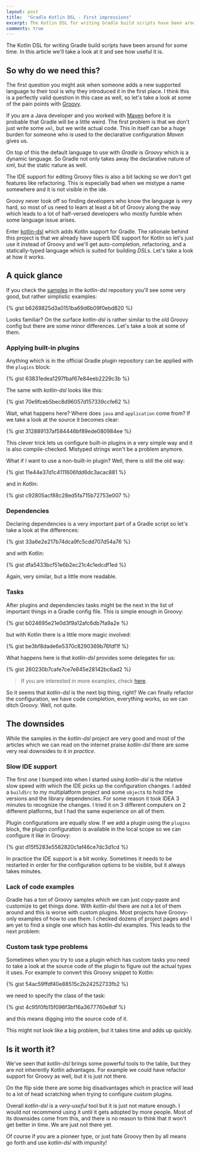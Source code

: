 ```yaml
---
layout: post
title:  "Gradle Kotlin DSL - First impressions"
excerpt: The Kotlin DSL for writing Gradle build scripts have been around for some time. In this article we'll take a look at it and see how useful it is.
comments: true
---
```


<div id="tldr">
The Kotlin DSL for writing Gradle build scripts have been around for some time. In this article we'll take a look at it and see how useful it is.
</div>

## So why do we need this?

The first question you might ask when someone adds a new supported language to their tool is why they introduced it
in the first place. I think this is a perfectly valid question in this case as well, so let's take a look at some of
the pain points with [Groovy](http://groovy-lang.org/).

If you are a Java developer and you worked with [Maven](https://maven.apache.org/) before it is probable that Gradle
will be a little weird. The first problem is that we don't just write some `xml`, but we write actual code. This
in itself can be a huge burden for someone who is used to the declarative configuration *Maven* gives us.

On top of this the default language to use with *Gradle* is *Groovy* which is a dynamic language. So Gradle not only
takes away the declarative nature of xml, but the static nature as well.

The IDE support for editing Groovy files is also a bit lacking so we don't get features like refactoring. This is
especially bad when we mistype a name somewhere and it is not visible in the ide.

Groovy never took off so finding developers who know the language is very hard, so most of us need to learn at
least a bit of Groovy along the way which leads to a lot of half-versed developers who mostly fumble when some
language issue arises.

Enter [kotlin-dsl](https://github.com/gradle/kotlin-dsl) which adds Kotlin support for Gradle. The rationale behind
this project is that we already have superb IDE support for Kotlin so let's just use it instead of Groovy and we'll
get auto-completion, refactoring, and a statically-typed language which is suited for building *DSL*s. Let's take
a look at how it works.

## A quick glance

If you check the [samples](https://github.com/gradle/kotlin-dsl/tree/master/samples) in the *kotlin-dsl* repository
you'll see some very good, but rather simplistic examples:

{% gist b6269825d3a0151ba69d6b09f0ebd820 %}

Looks familiar? On the surface *kotlin-dsl* is rather similar to the old Groovy config but there are some
minor differences. Let's take a look at some of them.

### Applying built-in plugins

Anything which is in the official Gradle plugin repository can be applied with the `plugins` block:

{% gist 63831edea1297fbaf67e84eeb2229c3b %}

The same with *kotlin-dsl* looks like this:

{% gist 70e9fceb5bec8d96057d157339ccfe62 %}

Wait, what happens here? Where does `java` and `application` come from? If we take a look at the source it becomes
clear:

{% gist 312889137af584446bf89ede080984ee %}

This clever trick lets us configure built-in plugins in a very simple way and it is also compile-checked. Mistyped
strings won't be a problem anymore.

What if I want to use a non-built-in plugin? Well, there is still the old way:

{% gist 11e44e37d1c4111606fdd6dc3acac881 %}

and in Kotlin:

{% gist c92805acf88c28ed5fa715b72753e007 %}

### Dependencies

Declaring dependencies is a very important part of a Gradle script so let's take a look at the differences:

{% gist 33a6e2e217b74dca9fc5cdd707d54a76 %}

and with Kotlin:

{% gist dfa5433bcf51e6b2ec21c4c1edcdf1ed %}

Again, very similar, but a little more readable.

### Tasks

After plugins and dependencies tasks might be the next in the list of important things in a Gradle config file.
This is simple enough in Groovy:

{% gist b024695e21e0d3f9a12afc6db7fa9a2e %}

but with Kotlin there is a little more magic involved:

{% gist be3bf8dade6e5370c8290369b76fdf1f %}

What happens here is that *kotlin-dsl* provides some delegates for us:

{% gist 260230b7cafe7ce7e845e28142bc6ad2 %}

> If you are interested in more examples, check [here](https://github.com/jnizet/gradle-kotlin-dsl-migration-guide).

So it seems that *kotlin-dsl* is the next big thing, right? We can finally refactor the configuration, we have
code completion, everything works, so we can ditch Groovy. Well, not quite.

## The downsides

While the samples in the *kotlin-dsl* project are very good and most of the articles which we can read on the internet
praise *kotlin-dsl* there are some very real downsides to it *in practice*.

### Slow IDE support

The first one I bumped into when I started using *kotlin-dsl* is the relative slow speed with which the IDE picks up
the configuration changes. I added a `buildSrc` to my multiplatform project and some `object`s to hold the versions
and the library dependencies. For some reason it took IDEA 3 minutes to recognize the changes. I tried it on 3 different
computers on 2 different platforms, but I had the same experience on all of them.

Plugin configurations are equally slow. If we add a plugin using the `plugins` block, the plugin
configuration is available in the local scope so we can configure it like in Groovy:

{% gist d15f5283e5582820c1af46ce7dc3d1cd %}

In practice the IDE support is a bit wonky. Sometimes it needs to be restarted in order for the configuration options
to be visible, but it always takes minutes.

### Lack of code examples

Gradle has a ton of Groovy samples which we can just copy-paste and customize to get things done. With *kotlin-dsl*
there are not a lot of them around and this is worse with custom plugins. Most projects have Groovy-only examples
of how to use them. I checked dozens of project pages and I am yet to find a single one which has *kotlin-dsl* examples.
This leads to the next problem:

### Custom task type problems

Sometimes when you try to use a plugin which has custom tasks you need to take a look at the source code of
the plugin to figure out the actual types it uses. For example to convert this Groovy snippet to Kotlin:

{% gist 54ac59ffdf40e88515c2b24252733fb2 %}

we need to specify the class of the task:

{% gist 4c95f0fb15f096f3bf16a3677760e8df %}

and this means digging into the source code of it.

This might not look like a big problem, but it takes time and adds up quickly.

## Is it worth it?

We've seen that *kotlin-dsl* brings some powerful tools to the table, but they are not inherently Kotlin advantages.
For example we could have refactor support for Groovy as well, but it is just not there.

On the flip side there are some big disadvantages which in practice will lead to a lot of head scratching when trying
to configure custom plugins.

Overall *kotlin-dsl* is a *very-useful* tool but it is just not mature enough. I would not recommend using it until
it gets adopted by more people. Most of its downsides come from this, and there is no reason to think that
it won't get better in time. We are just not there yet.

Of course if you are a pioneer type, or just hate Groovy then by all means go forth and use *kotlin-dsl* with impunity!


